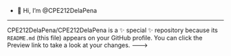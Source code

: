- 👋 Hi, I’m @CPE212DelaPena
---
CPE212DelaPena/CPE212DelaPena is a ✨ special ✨ repository because its `README.md` (this file) appears on your GitHub profile.
You can click the Preview link to take a look at your changes.
--->
